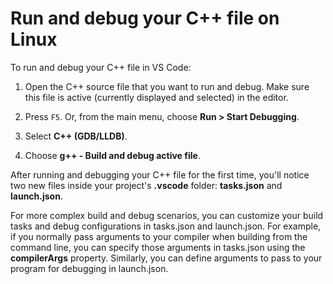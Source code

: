 # Run and debug your C++ file on Linux

To run and debug your C++ file in VS Code:

1. Open the C++ source file that you want to run and debug. Make sure this file is active (currently displayed and selected) in the editor.

2.  Press `F5`. Or, from the main menu, choose **Run > Start Debugging**.

3. Select **C++ (GDB/LLDB)**.

4. Choose **g++ - Build and debug active file**.

After running and debugging your C++ file for the first time, you'll notice two new files inside your project's **.vscode** folder: **tasks.json** and **launch.json**.

For more complex build and debug scenarios, you can customize your build tasks and debug configurations in tasks.json and launch.json. For example, if you normally pass arguments to your compiler when building from the command line, you can specify those arguments in tasks.json using the **compilerArgs** property. Similarly, you can define arguments to pass to your program for debugging in launch.json.